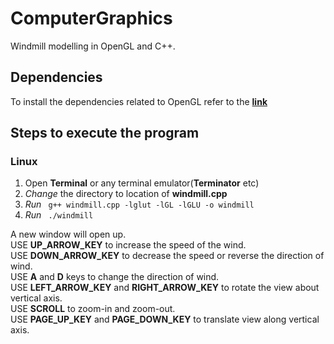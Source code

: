 # ComputerGraphics

Windmill modelling in OpenGL and C++.

## Dependencies
To install the dependencies related to OpenGL refer to the
<a href="http://www.prinmath.com/csci5229/misc/install.html">**link**</a>
## Steps to execute the program
### Linux
1. Open **Terminal** or any terminal emulator(**Terminator** etc)
2. *Change* the directory to location of **windmill.cpp**
3. *Run* <code> g++ windmill.cpp -lglut -lGL -lGLU -o windmill </code>
4. *Run* <code> ./windmill </code>

A new window will open up.</br>
USE **UP_ARROW_KEY** to increase the speed of the wind.</br>
USE **DOWN_ARROW_KEY** to decrease the speed or reverse the direction of wind.</br>
USE **A** and **D** keys to change the direction of wind.</br>
USE **LEFT_ARROW_KEY** and **RIGHT_ARROW_KEY** to rotate the view about vertical axis.</br>
USE **SCROLL** to zoom-in and zoom-out.</br>
USE **PAGE_UP_KEY** and **PAGE_DOWN_KEY** to translate view along vertical axis.</br>

